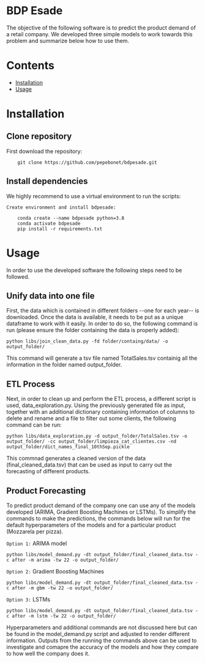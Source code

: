# BDP Esade 
The objective of the following software is to predict the product demand of a retail company. We developed three simple models to work towards this problem and summarize below how to use them. 


# Contents
- [Installation](#Installation)
- [Usage](#Usage)      

# Installation
## Clone repository
First download the repository:

        git clone https://github.com/pepebonet/bdpesade.git

## Install dependencies
We highly recommend to use a virtual environment to run the scripts: 

`Create environment and install bdpesade:`

        conda create --name bdpesade python=3.8
        conda activate bdpesade
        pip install -r requirements.txt

# Usage
In order to use the developed software the following steps need to be followed. 

## Unify data into one file
First, the data which is contained in different folders --one for each year-- is downloaded. Once the data is available, it needs to be put as a unique dataframe to work with it easily. In order to do so, the following command is run (please ensure the folder containing the data is properly added): 

```
python libs/join_clean_data.py -fd folder/containg/data/ -o output_folder/
```

This command will generate a tsv file named TotalSales.tsv containig all the information in the folder named output_folder. 

## ETL Process

Next, in order to clean up and perform the ETL process, a different script is used, data_exploration.py. Using the previously generated file as input, together with an additional dictionary containing information of columns to delete and rename and a file to filter out some clients, the following command can be run: 

```
python libs/data_exploration.py -d output_folder/TotalSales.tsv -o output_folder/ -cc output_folder/limpieza_cat_clientes.csv -nd output_folder/dict_names_final_10thSep.pickle
```

This commnad generates a cleaned version of the data (final_cleaned_data.tsv) that can be used as input to carry out the forecasting of different products. 

## Product Forecasting

To predict product demand of the company one can use any of the models developed (ARIMA, Gradient Boosting Machines or LSTMs). To simplify the commands to make the predictions, the commands below will run for the default hyperparameters of the models and for a particular product (Mozzarela per pizza).  


`Option 1:` ARIMA model
```
python libs/model_demand.py -dt output_folder/final_cleaned_data.tsv -c after -m arima -tw 22 -o output_folder/
```

`Option 2:` Gradient Boosting Machines
```
python libs/model_demand.py -dt output_folder/final_cleaned_data.tsv -c after -m gbm -tw 22 -o output_folder/
```

`Option 3:` LSTMs
```
python libs/model_demand.py -dt output_folder/final_cleaned_data.tsv -c after -m lstm -tw 22 -o output_folder/
```

Hyperparameters and additional commands are not discussed here but can be found in the model_demand.py script and adjusted to render different information. Outputs from the running the commands above can be used to investigate and comapre the accuracy of the models and how they compare to how well the company does it.